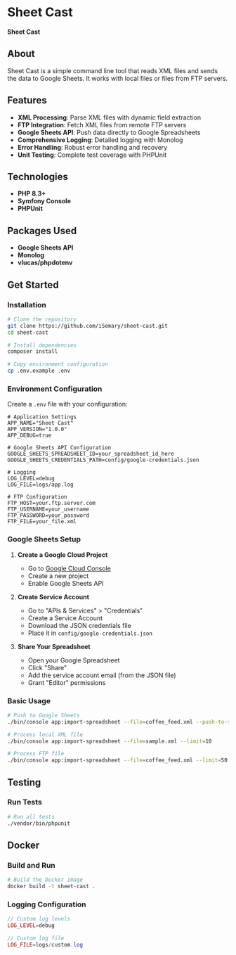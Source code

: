 # Sheet Cast

**Sheet Cast**

## About

Sheet Cast is a simple command line tool that reads XML files and sends the data to Google Sheets. It works with local files or files from FTP servers.

## Features

- **XML Processing**: Parse XML files with dynamic field extraction
- **FTP Integration**: Fetch XML files from remote FTP servers
- **Google Sheets API**: Push data directly to Google Spreadsheets
- **Comprehensive Logging**: Detailed logging with Monolog
- **Error Handling**: Robust error handling and recovery
- **Unit Testing**: Complete test coverage with PHPUnit

## Technologies

- **PHP 8.3+**
- **Symfony Console**
- **PHPUnit**

## Packages Used
- **Google Sheets API**
- **Monolog**
- **vlucas/phpdotenv**

## Get Started

### Installation

```bash
# Clone the repository
git clone https://github.com/iSemary/sheet-cast.git
cd sheet-cast

# Install dependencies
composer install

# Copy environment configuration
cp .env.example .env
```

### Environment Configuration

Create a `.env` file with your configuration:

```env
# Application Settings
APP_NAME="Sheet Cast"
APP_VERSION="1.0.0"
APP_DEBUG=true

# Google Sheets API Configuration
GOOGLE_SHEETS_SPREADSHEET_ID=your_spreadsheet_id_here
GOOGLE_SHEETS_CREDENTIALS_PATH=config/google-credentials.json

# Logging
LOG_LEVEL=debug
LOG_FILE=logs/app.log

# FTP Configuration
FTP_HOST=your.ftp.server.com
FTP_USERNAME=your_username
FTP_PASSWORD=your_password
FTP_FILE=your_file.xml
```

### Google Sheets Setup

1. **Create a Google Cloud Project**
   - Go to [Google Cloud Console](https://console.cloud.google.com/)
   - Create a new project
   - Enable Google Sheets API

2. **Create Service Account**
   - Go to "APIs & Services" > "Credentials"
   - Create a Service Account
   - Download the JSON credentials file
   - Place it in `config/google-credentials.json`

3. **Share Your Spreadsheet**
   - Open your Google Spreadsheet
   - Click "Share"
   - Add the service account email (from the JSON file)
   - Grant "Editor" permissions

### Basic Usage

```bash
# Push to Google Sheets
./bin/console app:import-spreadsheet --file=coffee_feed.xml --push-to-sheets --limit=100

# Process local XML file
./bin/console app:import-spreadsheet --file=sample.xml --limit=10

# Process FTP file
./bin/console app:import-spreadsheet --file=coffee_feed.xml --limit=50

```

## Testing

### Run Tests

```bash
# Run all tests
./vendor/bin/phpunit
```

## Docker

### Build and Run

```bash
# Build the Docker image
docker build -t sheet-cast .
```


### Logging Configuration

```php
// Custom log levels
LOG_LEVEL=debug

// Custom log file
LOG_FILE=logs/custom.log
```
